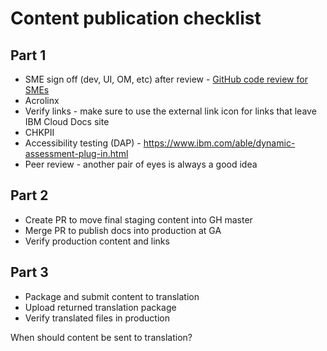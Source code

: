 # Content publication checklist

## Part 1
* SME sign off (dev, UI, OM, etc) after review - [GitHub code review for SMEs](https://ibm.ent.box.com/s/250gcw8i8cw70gjh0nf9ksbiop0id3vk)
* Acrolinx
* Verify links - make sure to use the external link icon for links that leave IBM Cloud Docs site 
* CHKPII
* Accessibility testing (DAP) - https://www.ibm.com/able/dynamic-assessment-plug-in.html
* Peer review - another pair of eyes is always a good idea

## Part 2
* Create PR to move final staging content into GH master
* Merge PR to publish docs into production at GA
* Verify production content and links

## Part 3
* Package and submit content to translation
* Upload returned translation package
* Verify translated files in production

When should content be sent to translation? 
